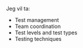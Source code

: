 Jeg vil ta:

* Test management
* Team coordination
* Test levels and test types
* Testing techniques
